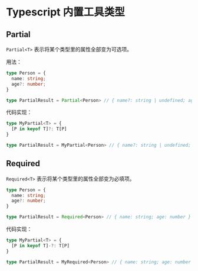 # Typescript 内置工具类型

## Partial

`Partial<T>` 表示将某个类型里的属性全部变为可选项。

用法：

```ts
type Person = {
  name: string;
  age?: number;
}

type PartialResult = Partial<Person> // { name?: string | undefined; age?: number | undefined }
```

代码实现：

```ts
type MyPartial<T> = {
  [P in keyof T]?: T[P]
}

type PartialResult = MyPartial<Person> // { name?: string | undefined; age?: number | undefined }
```

## Required

`Required<T>` 表示将某个类型里的属性全部变为必填项。

```ts
type Person = {
  name: string;
  age?: number;
}

type PartialResult = Required<Person> // { name: string; age: number }
```

代码实现：

```ts
type MyPartial<T> = {
  [P in keyof T]-?: T[P]
}

type PartialResult = MyRequired<Person> // { name: string; age: number }
```
